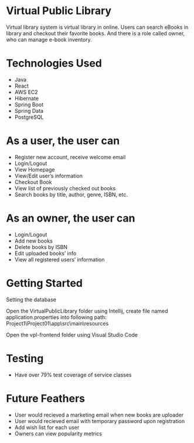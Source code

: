 # Virtual Public Library
Virtual library system is virtual library in online. Users can search eBooks in library and checkout their favorite books. And there is a role called owner, who can manage e-book inventory.

# Technologies Used
- Java
- React
- AWS EC2
- Hibernate
- Spring Boot
- Spring Data
- PostgreSQL

# As a user, the user can
- Register new account, receive welcome email
- Login/Logout
- View Homepage
- View/Edit user’s information
- Checkout Book 
- View list of previously checked out books
- Search books by title, author, genre, ISBN, etc.

# As an owner, the user can
- Login/Logout
- Add new books
- Delete books by ISBN
- Edit uploaded books’ info
- View all registered users’ information

# Getting Started
Setting the database 

Open the VirtualPublicLibrary folder using Intellij, create file named application.properties into following path: Project1\Project01\app\src\main\resources

Open the vpl-frontend folder using Visual Studio Code



# Testing
- Have over 79% test coverage of service classes


# Future Feathers
- User would recieved a marketing email when new books are uploader
- User would recieved email with temporary password upon registration
- Add wish list for each user
- Owners can view popularity metrics




